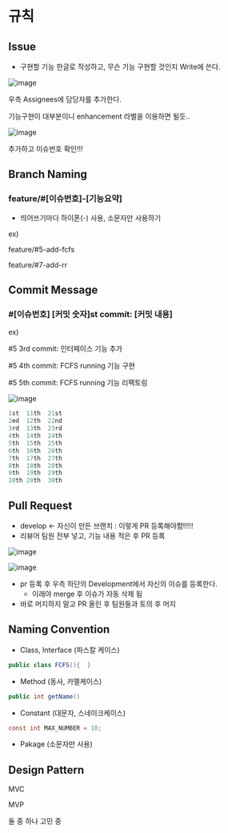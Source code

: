 # 규칙

## Issue

- 구현할 기능 한글로 작성하고, 무슨 기능 구현할 것인지 Write에 쓴다.

![image](https://user-images.githubusercontent.com/82709044/160164752-4ad82fac-0128-4a24-9b25-3b3399df10f6.png)

우측 Assignees에 담당자를 추가한다.

기능구현이 대부분이니 enhancement 라벨을 이용하면 될듯..

![image](https://user-images.githubusercontent.com/82709044/160164816-b5f97e31-7ca9-47d3-a81b-30268aae0da7.png)

추가하고 이슈번호 확인!!! 

## Branch Naming

### feature/#[이슈번호]-[기능요약]

- 띄어쓰기마다 하이폰(-) 사용, 소문자만 사용하기

ex)

feature/#5-add-fcfs

feature/#7-add-rr

## Commit Message

### #[이슈번호] [커밋 숫자]st commit: [커밋 내용]

ex) 

#5 3rd commit: 인터페이스 기능 추가

#5 4th commit: FCFS running 기능 구현

#5 5th commit: FCFS running 기능 리팩토링

![image](https://user-images.githubusercontent.com/82709044/160164910-26bc7652-c5c3-44e4-85e7-88c6755cb8f5.png)

```dart
1st  11th  21st
2ed  12th  22nd
3rd  13th  23rd
4th  14th  24th
5th  15th  25th
6th  16th  26th
7th  17th  27th
8th  18th  28th
9th  19th  29th
10th 20th  30th
```

## Pull Request

- develop ← 자신이 만든 브랜치  : 이렇게 PR 등록해야함!!!!!
- 리뷰어 팀원 전부 넣고, 기능 내용 적은 후 PR 등록

![image](https://user-images.githubusercontent.com/82709044/160165077-e6c0e342-4f26-4cfd-ab08-f9b3686c3fde.png)

![image](https://user-images.githubusercontent.com/82709044/160165127-a9677037-ad28-4a1d-b30c-f73b3cf5e6c0.png)
- pr 등록 후 우측 하단의 Development에서 자신의 이슈를 등록한다.
    - 이래야 merge 후 이슈가 자동 삭제 됨
- 바로 머지하지 말고 PR 올린 후 팀원들과 토의 후 머지

## Naming Convention

- Class, Interface (파스칼 케이스)

```java
public class FCFS(){  }
```

- Method (동사, 카멜케이스)

```java
public int getName()
```

- Constant (대문자, 스네이크케이스)

```java
const int MAX_NUMBER = 10;
```

- Pakage (소문자만 사용)

## Design Pattern

MVC

MVP

둘 중 하나 고민 중

